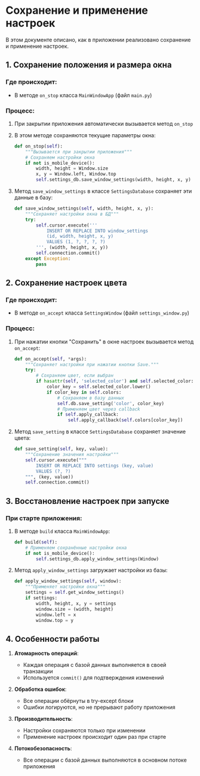 # Сохранение и применение настроек

В этом документе описано, как в приложении реализовано сохранение и применение настроек.

## 1. Сохранение положения и размера окна

### Где происходит:
- В методе `on_stop` класса `MainWindowApp` (файл `main.py`)

### Процесс:
1. При закрытии приложения автоматически вызывается метод `on_stop`
2. В этом методе сохраняются текущие параметры окна:
   ```python
   def on_stop(self):
       """Вызывается при закрытии приложения"""
       # Сохраняем настройки окна
       if not is_mobile_device():
           width, height = Window.size
           x, y = Window.left, Window.top
           self.settings_db.save_window_settings(width, height, x, y)
   ```

3. Метод `save_window_settings` в классе `SettingsDatabase` сохраняет эти данные в базу:
   ```python
   def save_window_settings(self, width, height, x, y):
       """Сохраняет настройки окна в БД"""
       try:
           self.cursor.execute('''
               INSERT OR REPLACE INTO window_settings 
               (id, width, height, x, y) 
               VALUES (1, ?, ?, ?, ?)
           ''', (width, height, x, y))
           self.connection.commit()
       except Exception:
           pass
   ```

## 2. Сохранение настроек цвета

### Где происходит:
- В методе `on_accept` класса `SettingsWindow` (файл `settings_window.py`)

### Процесс:
1. При нажатии кнопки "Сохранить" в окне настроек вызывается метод `on_accept`:
   ```python
   def on_accept(self, *args):
       """Сохраняет настройки при нажатии кнопки Save."""
       try:
           # Сохраняем цвет, если выбран
           if hasattr(self, 'selected_color') and self.selected_color:
               color_key = self.selected_color.lower()
               if color_key in self.colors:
                   # Сохраняем в базу данных
                   self.db.save_setting('color', color_key)
                   # Применяем цвет через callback
                   if self.apply_callback:
                       self.apply_callback(self.colors[color_key])
   ```

2. Метод `save_setting` в классе `SettingsDatabase` сохраняет значение цвета:
   ```python
   def save_setting(self, key, value):
       """Сохранение значения настройки"""
       self.cursor.execute("""
           INSERT OR REPLACE INTO settings (key, value) 
           VALUES (?, ?)
       """, (key, value))
       self.connection.commit()
   ```

## 3. Восстановление настроек при запуске

### При старте приложения:
1. В методе `build` класса `MainWindowApp`:
   ```python
   def build(self):
       # Применяем сохранённые настройки окна
       if not is_mobile_device():
           self.settings_db.apply_window_settings(Window)
   ```

2. Метод `apply_window_settings` загружает настройки из базы:
   ```python
   def apply_window_settings(self, window):
       """Применяет настройки окна"""
       settings = self.get_window_settings()
       if settings:
           width, height, x, y = settings
           window.size = (width, height)
           window.left = x
           window.top = y
   ```

## 4. Особенности работы

1. **Атомарность операций**:
   - Каждая операция с базой данных выполняется в своей транзакции
   - Используется `commit()` для подтверждения изменений

2. **Обработка ошибок**:
   - Все операции обёрнуты в try-except блоки
   - Ошибки логируются, но не прерывают работу приложения

3. **Производительность**:
   - Настройки сохраняются только при изменении
   - Применение настроек происходит один раз при старте

4. **Потокобезопасность**:
   - Все операции с базой данных выполняются в основном потоке приложения
